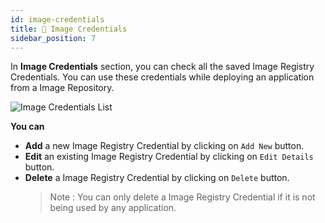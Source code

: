 ```yaml
---
id: image-credentials
title: 🐳 Image Credentials
sidebar_position: 7
---
```


In **Image Credentials** section, you can check all the saved Image Registry Credentials. You can use these credentials while deploying an application from a Image Repository.

![Image Credentials List](/assets/2.x.x/image-registry-credential-list.png)

**You can**
- **Add** a new Image Registry Credential by clicking on `Add New` button.
- **Edit** an existing Image Registry Credential by clicking on `Edit Details` button.
- **Delete** a Image Registry Credential by clicking on `Delete` button.
  > Note : You can only delete a Image Registry Credential if it is not being used by any application.